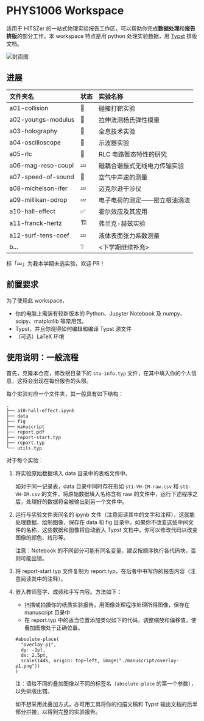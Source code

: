 # PHYS1006 Workspace

适用于 HITSZer 的一站式物理实验报告工作区，可以帮助你完成**数据处理**和**报告排版**的部分工作。本 workspace 特点是用 python 处理实验数据，用 [Typst](https://typst.app/) 排版文档。

![封面图](https://s2.loli.net/2024/04/06/nDpQCBtuwAovFx3.png)

## 进展

| 文件夹名 | 状态 | 实验名称 |
| :----------------- | :-- | :-- |
| a01-collision      | 🚧 | 碰撞打靶实验 |
| a02-youngs-modulus | 🚧 | 拉伸法测杨氏弹性模量 |
| a03-holography     | 🚧 | 全息技术实验 |
| a04-oscilloscope   | 🚧 | 示波器实验 |
| a05-rlc            | 🚧 | RLC 电路暂态特性的研究 |
| a06-mag-reso-coupl | 💤 | 磁耦合谐振式无线电力传输实验 |
| a07-speed-of-sound | 🚧 | 空气中声速的测量 |
| a08-michelson-ifer | 💤 | 迈克尔逊干涉仪 |
| a09-millikan-odrop | 💤 | 电子电荷的测定——密立根油滴法 |
| a10-hall-effect    | ✅ | 霍尔效应及其应用 |
| a11-franck-hertz   | 🏗 | 弗兰克-赫兹实验 |
| a12-surf-tens-coef | 💤 | 液体表面张力系数测量 |
| b... | ❔ | <下学期继续补充> |


标「💤」为我本学期未选实验，欢迎 PR！

## 前置要求

为了使用此 workspace，

- 你的电脑上需装有较新版本的 Python、Jupyter Notebook 及 numpy、scipy、matplotlib 等常用包。
- Typst，并且你晓得如何编辑和编译 Typst 源文件
- （可选）LaTeX 环境

## 使用说明：一般流程

首先，克隆本仓库，修改根目录下的 `stu-info.typ` 文件，在其中填入你的个人信息，这将会出现在每份报告的头部。

每个实验对应一个文件夹，其一般具有如下结构：
```
.
├── a10-hall-effect.ipynb
├── data
├── fig
├── manuscript
├── report.pdf
├── report-start.typ
├── report.typ
└── utils.typ
```

对于每个实验：

1. 将实验原始数据填入 data 目录中的表格文件中。

    如对于同一记录表，data 目录中同时存在形如 `st1-VH-IM-raw.csv` 和 `st1-VH-IM.csv` 的文件，将原始数据填入名称含有 raw 的文件中，运行下述程序之后，处理好的数据将会被输出到另一个文件中。

2. 运行与实验文件夹同名的 ipynb 文件（注意阅读其中的文字和注释），这就能处理数据、绘制图像，保存在 data 和 fig 目录中。如果你不改变这些中间文件的名称，这些数据和图像将自动嵌入 Typst 文档中。你可以修改代码以改变图像的颜色、线形等。

   注意：Notebook 的不同部分可能有同名变量，建议按顺序执行各代码块，否则可能出错。
3. 将 report-start.typ 文件复制为 report.typ，在后者中书写你的报告内容（注意阅读其中的注释）。
   
4. 嵌入教师签字、成绩和手写内容。方法如下：
   - 扫描或拍摄你的纸质实验报告，用图像处理程序处理所得图像，保存在 manuscript 目录中
   - 在 report.typ 中的适当位置添加类似如下的代码，调整缩放和偏移值，使叠加图像处于正确位置。
    ```typst
    #absolute-place(
      "overlay-p1",
      dy: -1pt,
      dx: 2.5pt,
      scale(144%, origin: top+left, image("./manuscript/overlay-p1.png"))
    )
    ```
   注：请给不同的叠加图像以不同的标签名（`absolute-place` 的第一个参数），以免排版出错。

   如不想采用此叠加方式，亦可用工具将你的扫描文稿和 Typst 输出文档的后半部分拼接，以得到完整的实验报告。
